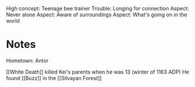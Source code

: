 High concept: Teenage bee trainer
Trouble: Longing for connection
Aspect: Never alone
Aspect: Aware of surroundings
Aspect: What's going on in the world

# Notes

Hometown: Antor

[[White Death]] killed Kei's parents when he was 13 (winter of 1163 ADP)
He found [[Buzz]] in the [[Silvayan Forest]]
